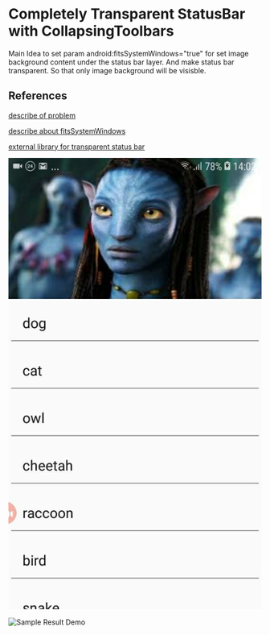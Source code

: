 # Completely Transparent StatusBar with CollapsingToolbars

Main Idea to set param android:fitsSystemWindows="true" for set image background content under the status bar layer. And make status bar transparent. So that only image background will be visisble.
 
 ## References
 
[describe of problem ](https://stackoverflow.com/questions/29311078/android-completely-transparent-status-bar)
 
[describe about fitsSystemWindows ](https://medium.com/androiddevelopers/why-would-i-want-to-fitssystemwindows-4e26d9ce1eec)
 
[external library for transparent status bar ](https://stackoverflow.com/a/47977279/6352712)

![](https://github.com/SergeyBurlaka/CompletelyTransparentStatusBar-CollapsingToolbars-adjustPan--SoftKeyboard-Sample/blob/master/art/photo5451755405500852557.jpg)

![Sample Result Demo](https://github.com/SergeyBurlaka/CompletelyTransparentStatusBar-CollapsingToolbars-adjustPan--SoftKeyboard-Sample/blob/master/art/avatar.gif)



